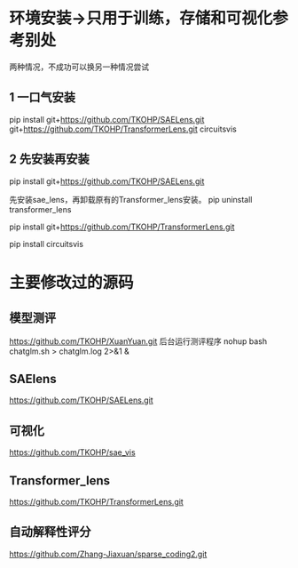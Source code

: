 # 环境安装->只用于训练，存储和可视化参考别处
两种情况，不成功可以换另一种情况尝试
## 1 一口气安装
pip install git+https://github.com/TKOHP/SAELens.git git+https://github.com/TKOHP/TransformerLens.git circuitsvis
## 2 先安装再安装
pip install git+https://github.com/TKOHP/SAELens.git

先安装sae_lens，再卸载原有的Transformer_lens安装。
pip uninstall transformer_lens

pip install git+https://github.com/TKOHP/TransformerLens.git 

pip install circuitsvis

# 主要修改过的源码
## 模型测评
https://github.com/TKOHP/XuanYuan.git
后台运行测评程序
nohup bash chatglm.sh > chatglm.log 2>&1 &
## SAElens
https://github.com/TKOHP/SAELens.git
## 可视化
https://github.com/TKOHP/sae_vis
## Transformer_lens
https://github.com/TKOHP/TransformerLens.git
## 自动解释性评分
https://github.com/Zhang-Jiaxuan/sparse_coding2.git